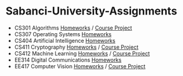 # Sabanci-University-Assignments

* CS301 Algorithms [Homeworks](https://github.com/erdoganege/Sabanci-University-Assignments/tree/main/CS301-Algorithms) / [Course Project](https://github.com/erdoganege/Finding-Maximum-Independent-Set)
* CS307 Operating Systems [Homeworks](https://github.com/erdoganege/Sabanci-University-Assignments/tree/main/CS307-Operating%20Systems)
* CS404 Artificial Intelligence [Homeworks](https://github.com/erdoganege/Sabanci-University-Assignments/tree/main/CS404-Artificial%20Intelligence)
* CS411 Cryptography [Homeworks](https://github.com/erdoganege/Sabanci-University-Assignments/tree/main/CS411-Cryptography) / [Course Project](https://github.com/erdoganege/Implementing-Signal-Protocol)
* CS412 Machine Learning [Homeworks](https://github.com/erdoganege/Sabanci-University-Assignments/tree/main/CS412-Machine%20Learning) / [Course Project](https://github.com/erdoganege/Prediction-of-JobSatisfaction-of-Kagglers)
* EE314 Digital Communications [Homeworks](https://github.com/erdoganege/Sabanci-University-Assignments/tree/main/EE314-Digital%20Communications)
* EE417 Computer Vision [Homeworks](https://github.com/erdoganege/Sabanci-University-Assignments/tree/main/EE417-Computer%20Vision) / [Course Project](https://github.com/erdoganege/Sabanci-University-Assignments/tree/main/EE417-Computer%20Vision/Course%20Project)
